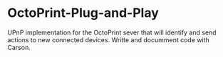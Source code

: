 # OctoPrint-Plug-and-Play
UPnP implementation for the OctoPrint sever that will identify and send actions to new connected devices. 
Writte and documment code with Carson. 
